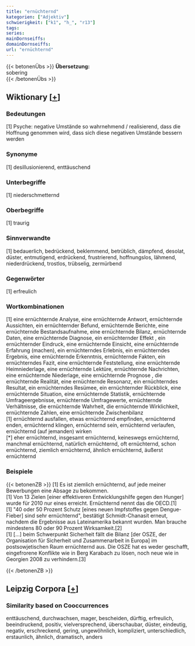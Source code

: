 ```yaml
---
title: "ernüchternd"
kategorien: ["Adjektiv"]
schwierigkeit: ["k1", "h_", "r13"]
tags:
series:
mainDornseiffs:
domainDornseiffs:
url: "ernüchternd"
---
```


{{< betonenÜbs >}}
**Übersetzung:**  
sobering  
{{< /betonenÜbs >}}

## Wiktionary [[+](https://de.wiktionary.org/wiki/ernüchternd)]

### Bedeutungen
[1] Psyche: negative Umstände so wahrnehmend / realisierend, dass die Hoffnung genommen wird, dass sich diese negativen Umstände bessern werden  

### Synonyme
[1] desillusionierend, enttäuschend  

### Unterbegriffe
[1] niederschmetternd  

### Oberbegriffe
[1] traurig  

### Sinnverwandte
[1] bedauerlich, bedrückend, beklemmend, betrüblich, dämpfend, desolat, düster, entmutigend, erdrückend, frustrierend, hoffnungslos, lähmend, niederdrückend, trostlos, trübselig, zermürbend  

### Gegenwörter
[1] erfreulich  

### Wortkombinationen
[1] eine ernüchternde Analyse, eine ernüchternde Antwort, ernüchternde Aussichten, ein ernüchternder Befund, ernüchternde Berichte, eine ernüchternde Bestandsaufnahme, eine ernüchternde Bilanz, ernüchternde Daten, eine ernüchternde Diagnose, ein ernüchternder Effekt , ein ernüchternder Eindruck, eine ernüchternde Einsicht, eine ernüchternde Erfahrung (machen), ein ernüchterndes Erlebnis, ein ernüchterndes Ergebnis, eine ernüchternde Erkenntnis, ernüchternde Fakten, ein ernüchterndes Fazit, eine ernüchternde Feststellung, eine ernüchternde Heimniederlage, eine ernüchternde Lektüre, ernüchternde Nachrichten, eine ernüchternde Niederlage, eine ernüchternde Prognose , die ernüchternde Realität, eine ernüchternde Resonanz, ein ernüchterndes Resultat, ein ernüchterndes Resümee, ein ernüchternder Rückblick, eine ernüchternde Situation, eine ernüchternde Statistik, ernüchternde Umfrageergebnisse, ernüchternde Umfragewerte, ernüchternde Verhältnisse, die ernüchternde Wahrheit, die ernüchternde Wirklichkeit, ernüchternde Zahlen, eine ernüchternde Zwischenbilanz  
[1] ernüchternd ausfallen, etwas ernüchternd empfinden, ernüchternd enden, ernüchternd klingen, ernüchternd sein, ernüchternd verlaufen, ernüchternd (auf jemanden) wirken  
[*] eher ernüchternd, insgesamt ernüchternd, keineswegs ernüchternd, manchmal ernüchternd, natürlich ernüchternd, oft ernüchternd, schon ernüchternd, ziemlich ernüchternd, ähnlich ernüchternd, äußerst ernüchternd  

### Beispiele
{{< betonenZB >}}
[1] Es ist ziemlich ernüchternd, auf jede meiner Bewerbungen eine Absage zu bekommen.  
[1] Von 13 Zielen [einer effektiveren Entwicklungshilfe gegen den Hunger] wurde für 2010 nur eines erreicht. Ernüchternd nennt das die OECD.[1]  
[1] "40 oder 50 Prozent Schutz [eines neuen Impfstoffes gegen Dengue-Fieber] sind sehr ernüchternd", bestätigt Schmidt-Chanasit erneut, nachdem die Ergebnisse aus Lateinamerika bekannt wurden. Man brauche mindestens 80 oder 90 Prozent Wirksamkeit.[2]  
[1] […] beim Schwerpunkt Sicherheit fällt die Bilanz [der OSZE, der Organisation für Sicherheit und Zusammenarbeit in Europa] im postsowjetischen Raum ernüchternd aus. Die OSZE hat es weder geschafft, eingefrorene Konflikte wie in Berg Karabach zu lösen, noch neue wie in Georgien 2008 zu verhindern.[3]  

{{< /betonenZB >}}

## Leipzig Corpora [[+](https://corpora.uni-leipzig.de/en/res?word=ernüchternd&corpusId=deu_newscrawl-public_2018)]


### Similarity based on Cooccurrences
enttäuschend, durchwachsen, mager, bescheiden, dürftig, erfreulich, beeindruckend, positiv, vielversprechend, überschaubar, düster, eindeutig, negativ, erschreckend, gering, ungewöhnlich, kompliziert, unterschiedlich, erstaunlich, ähnlich, dramatisch, anders

